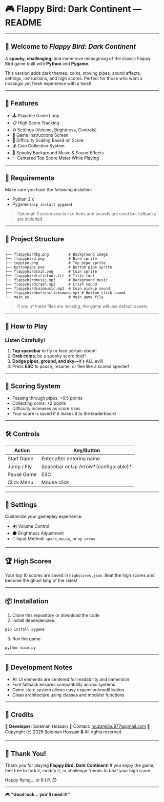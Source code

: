 # 🎮 Flappy Bird: Dark Continent — README

---

## 🧡 Welcome to *Flappy Bird: Dark Continent*

A **spooky, challenging**, and immersive reimagining of the classic Flappy Bird game built with **Python** and **Pygame**.

This version adds dark themes, coins, moving pipes, sound effects, settings, instructions, and high scores.
Perfect for those who want a nostalgic yet fresh experience with a twist!

---

## 🔧 Features

- 🕹️ Playable Game Loop
- 📋 High Score Tracking
- ⚙️ Settings (Volume, Brightness, Controls)
- 📖 Game Instructions Screen
- 🧠 Difficulty Scaling Based on Score
- 💰 Coin Collection System
- 🎵 Spooky Background Music & Sound Effects
- ✨ Centered Top Score Meter While Playing

---

## 📁 Requirements

Make sure you have the following installed:

- Python 3.x
- Pygame (`pip install pygame`)

> Optional: Custom assets like fonts and sounds are used but fallbacks are included.

---

## 📁 Project Structure

```
.
├── flappybirdbg.png         # Background image
├── flappybird.png           # Bird sprite
├── toppipe.png              # Top pipe sprite
├── bottompipe.png           # Bottom pipe sprite
├── flappybirdcoin.png       # Coin sprite
├── flappybirdtitlefont.ttf  # Title font
├── flappybirdmusic.mp3      # Background music
├── flappybirdcrash.mp3      # Crash sound
├── flappybirdcoinmusic.mp3  # Coin pickup sound
├── flappybirdbuttonclicksound.mp3 # Button click sound
└── main.py                  # Main game file
```

> If any of these files are missing, the game will use default assets.

---

## 🧾 How to Play

### Listen Carefully!

1. **Tap spacebar** to fly or face certain doom!
2. **Grab coins**, be a spooky score thief!
3. **Dodge pipes, ground, and sky**—it's ALL evil!
4. Press **ESC** to pause, resume, or flee like a scared specter!

---

## 🎯 Scoring System

- Passing through pipes: +0.5 points
- Collecting coins: +2 points
- Difficulty increases as score rises
- Your score is saved if it makes it to the leaderboard

---

## 🛠️ Controls

| Action     | Key/Button                             |
| ---------- | -------------------------------------- |
| Start Game | Enter after entering name              |
| Jump / Fly | Spacebar or Up Arrow*(configurable)* |
| Pause Game | ESC                                    |
| Click Menu | Mouse click                            |

---

## 🎨 Settings

Customize your gameplay experience:

- 🔊 Volume Control
- 🌑 Brightness Adjustment
- 🖱️ Input Method: `space`, `mouse`, or `up_arrow`

---

## 🏆 High Scores

Your top 10 scores are saved in `highscores.json`.
Beat the high scores and become the ghost king of the skies!

---

## 📦 Installation

1. Clone this repository or download the code
2. Install dependencies:

```bash
pip install pygame
```

3. Run the game:

```bash
python main.py
```

---

## 🧩 Development Notes

- All UI elements are centered for readability and immersion
- Font fallback ensures compatibility across systems
- Game state system allows easy expansion/modification
- Clean architecture using classes and modular functions

---

## 📜 Credits

👤 **Developer:** Soleman Hossain
📧 Contact: muzankibu977@gmail.com
📜 Copyright (c) 2025 Soleman Hossain
🔒 All rights reserved.

---

## 🙌 Thank You!

Thank you for playing **Flappy Bird: Dark Continent**!
If you enjoy the game, feel free to fork it, modify it, or challenge friends to beat your high score.

Happy flying... or R.I.P. 😈

---

🎮 **"Good luck... you'll need it!"**
